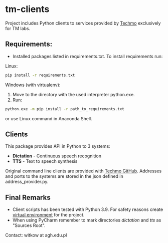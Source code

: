# tm-clients

Project includes Python clients to services provided by [Techmo](http://techmo.pl/) exclusively for TM labs. 

## Requirements:
 - Installed packages listed in requirements.txt. To install requirements run:
 
 Linux:
 ```bash
 pip install -r requirements.txt
 ```
 
 Windows (with virtualenv):
 1. Move to the directory with the used interpreter python.exe.
 2. Run:
 ```bash
 python.exe -m pip install -r path_to_requirements.txt
 ```
 or use Linux command in Anaconda Shell.

 ## Clients

 This package provides API in Python to 3 systems:
 *   **Dictation** - Continuous speech recognition
 *   **TTS** - Text to speech synthesis
 
Original command line clients are provided with [Techmo GitHub](https://github.com/techmo-pl). 
Addresses and ports to the systems are stored in the json defined in address_provider.py.

## Final Remarks

* Client scripts has been tested with Python 3.9. For safety reasons create [virtual environment](https://www.jetbrains.com/help/pycharm/creating-virtual-environment.html) for the project.
* When using PyCharm remember to mark directories *dictation* and *tts* as "Sources Root".  

 Contact: witkow at agh.edu.pl
